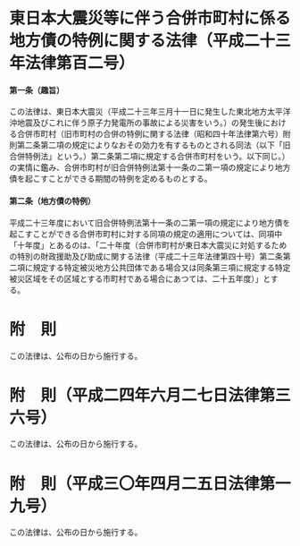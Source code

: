 # 東日本大震災等に伴う合併市町村に係る地方債の特例に関する法律（平成二十三年法律第百二号）
#### 第一条（趣旨）
この法律は、東日本大震災（平成二十三年三月十一日に発生した東北地方太平洋沖地震及びこれに伴う原子力発電所の事故による災害をいう。）の発生後における合併市町村（旧市町村の合併の特例に関する法律（昭和四十年法律第六号）附則第二条第二項の規定によりなおその効力を有するものとされる同法（以下「旧合併特例法」という。）第二条第二項に規定する合併市町村をいう。以下同じ。）の実情に鑑み、合併市町村が旧合併特例法第十一条の二第一項の規定により地方債を起こすことができる期間の特例を定めるものとする。
#### 第二条（地方債の特例）
平成二十三年度において旧合併特例法第十一条の二第一項の規定により地方債を起こすことができる合併市町村に対する同項の規定の適用については、同項中「十年度」とあるのは、「二十年度（合併市町村が東日本大震災に対処するための特別の財政援助及び助成に関する法律（平成二十三年法律第四十号）第二条第二項に規定する特定被災地方公共団体である場合又は同条第三項に規定する特定被災区域をその区域とする市町村である場合にあつては、二十五年度）」とする。
# 附　則
この法律は、公布の日から施行する。
# 附　則（平成二四年六月二七日法律第三六号）
この法律は、公布の日から施行する。
# 附　則（平成三〇年四月二五日法律第一九号）
この法律は、公布の日から施行する。
